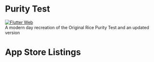 # Purity Test
[![Flutter Web](https://github.com/poster983/flutter_rice_purity_test/actions/workflows/main.yml/badge.svg)](https://github.com/poster983/flutter_rice_purity_test/actions/workflows/main.yml)  
A modern day recreation of the Original Rice Purity Test and an updated version


# App Store Listings


